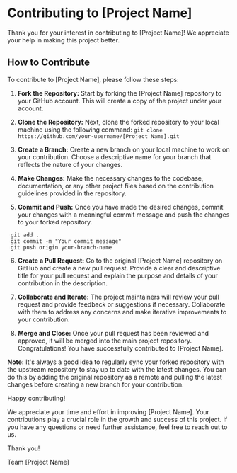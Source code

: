 # Contributing to [Project Name]

Thank you for your interest in contributing to [Project Name]! We appreciate your help in making this project better.

## How to Contribute

To contribute to [Project Name], please follow these steps:


1. **Fork the Repository:** Start by forking the [Project Name] repository to your GitHub account. This will create a copy of the project under your account.

2. **Clone the Repository:** Next, clone the forked repository to your local machine using the following command:  ```git clone https://github.com/your-username/[Project Name].git ```

3. **Create a Branch:** Create a new branch on your local machine to work on your contribution. Choose a descriptive name for your branch that reflects the nature of your changes.

4. **Make Changes:** Make the necessary changes to the codebase, documentation, or any other project files based on the contribution guidelines provided in the repository.

5. **Commit and Push:** Once you have made the desired changes, commit your changes with a meaningful commit message and push the changes to your forked repository.

 ```
  git add .
  git commit -m "Your commit message"
  git push origin your-branch-name
```



6. **Create a Pull Request:** Go to the original [Project Name] repository on GitHub and create a new pull request. Provide a clear and descriptive title for your pull request and explain the purpose and details of your contribution in the description.

7. **Collaborate and Iterate:** The project maintainers will review your pull request and provide feedback or suggestions if necessary. Collaborate with them to address any concerns and make iterative improvements to your contribution.

8. **Merge and Close:** Once your pull request has been reviewed and approved, it will be merged into the main project repository. Congratulations! You have successfully contributed to [Project Name].

**Note:** It's always a good idea to regularly sync your forked repository with the upstream repository to stay up to date with the latest changes. You can do this by adding the original repository as a remote and pulling the latest changes before creating a new branch for your contribution.

Happy contributing!

We appreciate your time and effort in improving [Project Name]. Your contributions play a crucial role in the growth and success of this project. If you have any questions or need further assistance, feel free to reach out to us.

Thank you!

Team [Project Name]
